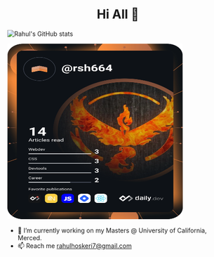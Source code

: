 <h1 align="center"> Hi All 👋</h1> 

<!--
**Rahul664/Rahul664** is a ✨ _special_ ✨ repository because its `README.md` (this file) appears on your GitHub profile.-->

![Rahul's GitHub stats](https://github-readme-stats.vercel.app/api?username=Rahul664&show_icons=true&theme=radical)

<a href="https://app.daily.dev/DailyDevTips"><img src="https://github.com/Rahul664/Rahul664/blob/main/devcard.svg" width="400" height="400" alt="Rahul's Dev Card"/></a>

- 🔭 I’m currently working on my Masters @ University of California, Merced.
- 📫 Reach me rahulhoskeri7@gmail.com

